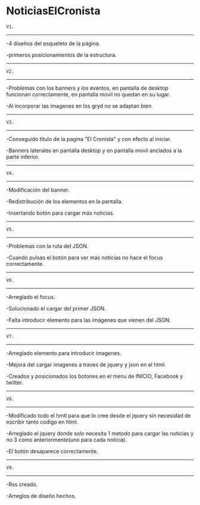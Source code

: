 # NoticiasElCronista #

    V1.
--------------------------------------------------------------------------------------------------------------------------------
-4 diseños del esqueleto de la página.

-primeros posicionamientos de la estructura.

--------------------------------------------------------------------------------------------------------------------------------
    V2.
--------------------------------------------------------------------------------------------------------------------------------
-Problemas con los banners y los eventos, en pantalla de desktop funcionan correctamente, en pantalla movil no quedan en su lugar.

-Al incorporar las imagenes en los gryd no se adaptan bien.

--------------------------------------------------------------------------------------------------------------------------------
    V3.
--------------------------------------------------------------------------------------------------------------------------------
-Conseguido titulo de la pagina "El Cronista" y con efecto al iniciar.

-Banners laterales en pantalla desktop y en pantalla movil anclados a la parte inferior.

--------------------------------------------------------------------------------------------------------------------------------
    V4.
--------------------------------------------------------------------------------------------------------------------------------
-Modificación del banner.

-Redistribución de los elementos en la pantalla.

-Insertando botón para cargar más noticias.

--------------------------------------------------------------------------------------------------------------------------------
    V5.
--------------------------------------------------------------------------------------------------------------------------------

-Problemas con la ruta del JSON.

-Cuando pulsas el botón para ver más noticias no hace el focus correctamente.

--------------------------------------------------------------------------------------------------------------------------------
    V6.
--------------------------------------------------------------------------------------------------------------------------------

-Arreglado el focus.

-Solucionado el cargar del primer JSON.

-Falta introducir elemento para las imágenes que vienen del JSON.

--------------------------------------------------------------------------------------------------------------------------------
    V7.
--------------------------------------------------------------------------------------------------------------------------------

-Arreglado elemento para introducir imagenes.

-Mejora del cargar imagenes a traves de jquery y json en el html.

-Creados y posicionados los botones en el menu de INICIO, Facebook y twitter.

--------------------------------------------------------------------------------------------------------------------------------
    V8.
--------------------------------------------------------------------------------------------------------------------------------

-Modificado todo el hmtl para que lo cree desde el jquery sin necesidad de escribir tanto codigo en html.

-Arreglado el jquery donde solo necesita 1 metodo para cargar las noticias y no 3 como anteriormente(uno para cada noticia).

-El botón desaparece correctamente.

--------------------------------------------------------------------------------------------------------------------------------
    V9.
--------------------------------------------------------------------------------------------------------------------------------

-Rss creado.

-Arreglos de diseño hechos.
